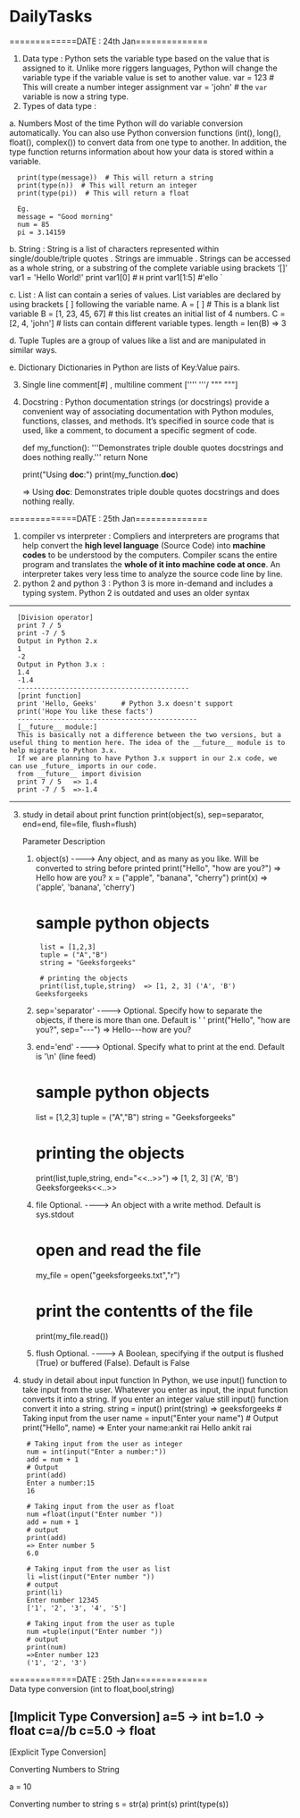 # DailyTasks

=============DATE : 24th Jan==============
1. Data type : Python sets the variable type based on the value that is assigned to it. Unlike more riggers languages, Python will change the variable type if the variable       value is set to another value.
  var = 123 # This will create a number integer assignment
  var = 'john' # the `var` variable is now a string type.
2. Types of data type : 

  a. Numbers
      Most of the time Python will do variable conversion automatically. You can also use Python conversion functions (int(), long(), float(), complex()) to convert data from         one type to another. In addition, the type function returns information about how your data is stored within a variable.
      
      print(type(message))  # This will return a string
      print(type(n))  # This will return an integer
      print(type(pi))  # This will return a float
      
      Eg.
      message = "Good morning"
      num = 85
      pi = 3.14159
     
  b. String : String is a list of characters represented within single/double/triple quotes . Strings are immuable . 
      Strings can be accessed as a whole string, or a substring of the complete variable using brackets ‘[]’
      var1 = 'Hello World!'
      print var1[0]   # `H`
      print var1[1:5] #'ello `
  
  c. List : A list can contain a series of values. List variables are declared by using brackets [ ] following the variable name.
      A = [ ] # This is a blank list variable
      B = [1, 23, 45, 67] # this list creates an initial list of 4 numbers.
      C = [2, 4, 'john'] # lists can contain different variable types.
      length = len(B)  => 3
      
  d. Tuple
      Tuples are a group of values like a list and are manipulated in similar ways.
      
  e. Dictionary 
      Dictionaries in Python are lists of Key:Value pairs.
      
3. Single line comment[#] , multiline comment ['''' '''/ """ """]
4. Docstring : Python documentation strings (or docstrings) provide a convenient way of associating documentation with Python modules, functions, classes, and methods.
    It’s specified in source code that is used, like a comment, to document a specific segment of code.
    
    def my_function():
    '''Demonstrates triple double quotes
    docstrings and does nothing really.'''
    return None
  
    print("Using __doc__:")
    print(my_function.__doc__)
    
    => Using __doc__:
      Demonstrates triple double quotes
      docstrings and does nothing really.
      
      
=============DATE : 25th Jan==============

1. compiler vs interpreter : Compliers and interpreters are programs that help convert the **high level language** (Source Code) into **machine codes** to be understood by the    computers. Compiler scans the entire program and translates the **whole of it into machine code at once**. An interpreter takes very less time to analyze the source code        line by line.
2. python 2 and python 3 : Python 3 is more in-demand and includes a typing system. Python 2 is outdated and uses an older syntax
--------------------------------------------
      [Division operator]
      print 7 / 5
      print -7 / 5	
      Output in Python 2.x
      1
      -2
      Output in Python 3.x :
      1.4
      -1.4
      -------------------------------------------
      [print function]
      print 'Hello, Geeks'      # Python 3.x doesn't support 
      print('Hope You like these facts')
      ---------------------------------------------
      [__future__ module:]
      This is basically not a difference between the two versions, but a useful thing to mention here. The idea of the __future__ module is to help migrate to Python 3.x. 
      If we are planning to have Python 3.x support in our 2.x code, we can use _future_ imports in our code.
      from __future__ import division 
      print 7 / 5   => 1.4
      print -7 / 5  =>-1.4
---------------------------------------------
3. study in detail about print function
      print(object(s), sep=separator, end=end, file=file, flush=flush)
      
      Parameter	Description
      1. object(s)	      ----> Any object, and as many as you like. Will be converted to string before printed
          print("Hello", "how are you?")   => Hello how are you?
          x = ("apple", "banana", "cherry")
          print(x)  => ('apple', 'banana', 'cherry')
          # sample python objects
              list = [1,2,3]
              tuple = ("A","B")
              string = "Geeksforgeeks"

              # printing the objects
              print(list,tuple,string)  => [1, 2, 3] ('A', 'B') Geeksforgeeks
      2. sep='separator'	----> Optional. Specify how to separate the objects, if there is more than one. Default is ' '
          print("Hello", "how are you?", sep="---") => Hello---how are you?
      3. end='end'	      ----> Optional. Specify what to print at the end. Default is '\n' (line feed)
            # sample python objects
            list = [1,2,3]
            tuple = ("A","B")
            string = "Geeksforgeeks"
            # printing the objects
            print(list,tuple,string, end="<<..>>")   => [1, 2, 3] ('A', 'B') Geeksforgeeks<<..>>
            
      4. file	Optional. ----> An object with a write method. Default is sys.stdout
            # open and read the file
            my_file = open("geeksforgeeks.txt","r")
            # print the contentts of the file
            print(my_file.read())
            
      5. flush	Optional. ----> A Boolean, specifying if the output is flushed (True) or buffered (False). Default is False

4. study in detail about input function
      In Python, we use input() function to take input from the user. Whatever you enter as input, the input function converts it into a string. If you enter an integer value         still input() function convert it into a string.
      string = input()
      print(string)  => geeksforgeeks
        # Taking input from the user
        name = input("Enter your name")
        # Output
        print("Hello", name)
        => Enter your name:ankit rai
        Hello ankit rai
        
        # Taking input from the user as integer
        num = int(input("Enter a number:"))
        add = num + 1
        # Output
        print(add)
        Enter a number:15
        16

        # Taking input from the user as float
        num =float(input("Enter number "))
        add = num + 1
        # output
        print(add)
        => Enter number 5
        6.0

        # Taking input from the user as list
        li =list(input("Enter number "))
        # output
        print(li)
        Enter number 12345
        ['1', '2', '3', '4', '5']

        # Taking input from the user as tuple
        num =tuple(input("Enter number "))
        # output
        print(num)
        =>Enter number 123
        ('1', '2', '3')
        
=============DATE : 25th Jan==============       
Data type conversion (int to float,bool,string)

[Implicit Type Conversion]
a=5     -> int
b=1.0  -> float
c=a//b
c=5.0  -> float 
--------------------------------

[Explicit Type Conversion]

Converting Numbers to String

a = 10
 
 Converting number to string
s = str(a)
print(s)
print(type(s))



